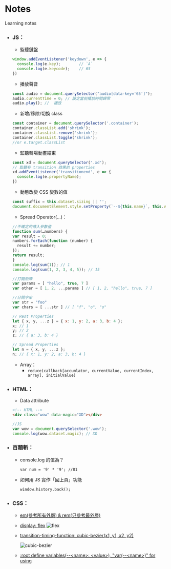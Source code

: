# Notes
Learning notes

* ### JS：
    - 監聽鍵盤
    
    ```js
    window.addEventListener('keydown', e => {
      console.log(e.key);        // `A`
      console.log(e.keycode);    // 65
    })
    ```
    
    - 播放聲音
    
    ```js
    const audio = document.querySelector("audio[data-key='65']");
    audio.currentTime = 0; // 設定當前播放時間歸零
    audio.play(); //  播放
    ```
    
    - 新增/移除/切換 class

    ```js
    const container = document.querySelector('.container');
    container.classList.add('shrink');
    container.classList.remove('shrink');
    container.classList.toggle('shrink');
    //or e.target.classList
    ```
    
    - 監聽轉場動畫結束
    
    ```js
    const xd = document.querySelector('.xd');
    // 監聽有 transition 效果的 properties
    xd.addEventListener('transitionend', e => {
      console.log(e.propertyName);
    })
    ```
    
    - 動態改變 CSS 變數的值
    
    ```js
    const suffix = this.dataset.sizing || '';
    document.documentElement.style.setProperty(`--${this.name}`, this.value + suffix);
    ```
    
    - Spread Operator(...)：
    
    ```js
    //不確定的傳入參數值
    function sum(…numbers) {
    var result = 0;
    numbers.forEach(function (number) {
      result += number;
    });
    return result;
    }
    console.log(sum(1)); // 1
    console.log(sum(1, 2, 3, 4, 5)); // 15
    
    //打開矩陣
    var params = [ "hello", true, 7 ]
    var other = [ 1, 2, ...params ] // [ 1, 2, "hello", true, 7 ]
    
    //分開字串
    var str = "foo"
    var chars = [ ...str ] // [ "f", "o", "o" 
    
    // Rest Properties
    let { x, y, ...z } = { x: 1, y: 2, a: 3, b: 4 };
    x; // 1
    y; // 2
    z; // { a: 3, b: 4 }
    
    // Spread Properties
    let n = { x, y, ...z };
    n; // { x: 1, y: 2, a: 3, b: 4 }
    ```
    
    - Array：
        - `reduce(callback[accumlator, currentValue, currentIndex, array], initialValue)`
    
* ### HTML：
    - Data attribute
    
    ```html
    <!-- HTML -->
    <div class="wow" data-magic="XD"></div>
    ```
    
    ```js
    //JS
    var wow = document.querySelector('.wow');    
    console.log(wow.dataset.magic); // XD
    ```
    
* ### 百題斬：  
    - console.log 的值為？  
    
        `var num = '9' * '9'; //81`
    - 如何用 JS 實作「回上頁」功能

        `window.history.back();`
* ### CSS：
    - [em(參考所有外層) & rem(只參考最外層)](http://www.hexschool.com/2016/01/02/2016-08-08-em-vs-rem/)
    - [display: flex](https://wcc723.github.io/css/2017/07/21/css-flex/)
    ![flex](https://firebasestorage.googleapis.com/v0/b/casper-de5d5.appspot.com/o/images%2Fblog%2Falign-items.png?alt=media&token=8cba0693-c9bc-4bcd-8d92-0055efa1a83c)
    - [transition-timing-function: cubic-bezier(x1, y1, x2, y2)](https://developer.mozilla.org/zh-TW/docs/Web/CSS/CSS_Transitions/Using_CSS_transitions)
    
        ![cubic-bezier](https://developer.mozilla.org/@api/deki/files/5226/=transition-timing-function.png)
    - [:root define variables(--\<name\>: \<value\>), "var(--\<name\>)" for using](https://developer.mozilla.org/en-US/docs/Web/CSS/:root)
    
